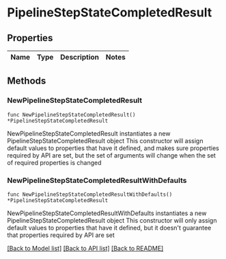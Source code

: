 # PipelineStepStateCompletedResult

## Properties

Name | Type | Description | Notes
------------ | ------------- | ------------- | -------------

## Methods

### NewPipelineStepStateCompletedResult

`func NewPipelineStepStateCompletedResult() *PipelineStepStateCompletedResult`

NewPipelineStepStateCompletedResult instantiates a new PipelineStepStateCompletedResult object
This constructor will assign default values to properties that have it defined,
and makes sure properties required by API are set, but the set of arguments
will change when the set of required properties is changed

### NewPipelineStepStateCompletedResultWithDefaults

`func NewPipelineStepStateCompletedResultWithDefaults() *PipelineStepStateCompletedResult`

NewPipelineStepStateCompletedResultWithDefaults instantiates a new PipelineStepStateCompletedResult object
This constructor will only assign default values to properties that have it defined,
but it doesn't guarantee that properties required by API are set


[[Back to Model list]](../README.md#documentation-for-models) [[Back to API list]](../README.md#documentation-for-api-endpoints) [[Back to README]](../README.md)


